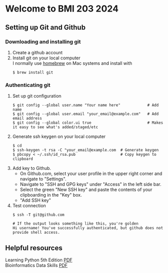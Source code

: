 # Welcome to BMI 203 2024

## Setting up Git and Github
### Downloading and installing git
1. Create a github account
2. Install git on your local computer <br/>
    I normally use [homebrew](https://brew.sh/) on Mac systems and install with
    ```
    $ brew install git
    ```

### Authenticating git
1. Set up git configuration
    ```
    $ git config --global user.name "Your name here"            # Add name
    $ git config --global user.email "your_email@example.com"   # Add email address
    $ git config --global color.ui true                         # Makes it easy to see what's added/staged/etc
    ```
2. Generate ssh keygen on your local computer
    ```
    $ cd       
    $ ssh-keygen -t rsa -C "your_email@example.com  # Generate keygen
    $ pbcopy < ~/.ssh/id_rsa.pub                    # Copy keygen to clipboard
    ```
3. Add key to Github.
    * On Github.com, select your user profile in the upper right corner and navigate to "Settings".
    * Navigate to "SSH and GPG keys" under "Access" in the left side bar.
    * Select the green "New SSH key" and paste the contents of your clipboarding in the "Key" box.
    * "Add SSH key" 
4. Test connection
    ```
    $ ssh -T git@github.com

    # If the output looks something like this, you're golden
    Hi username! You've successfully authenticated, but github does not provide shell access.
    ```
## Helpful resources
Learning Python 5th Edition [PDF](https://edu.anarcho-copy.org/Programming%20Languages/Python/Learning%20Python,%205th%20Edition.pdf) <br />
Bioinformatics Data Skills [PDF](https://womengovtcollegevisakha.ac.in/departments/Bioinformatics%20Data%20Skills%20Reproducible%20and%20Robust%20Research%20with%20Open%20Source%20Tools%20by%20Vince%20Buffalo.pdf) <br />
